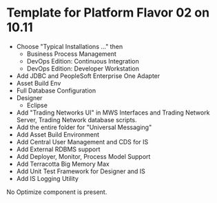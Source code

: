 # Template for Platform Flavor 02 on 10.11
* Choose "Typical Installations ..." then 
  + Business Process Management
  + DevOps Edition: Continuous Integration
  + DevOps Edition: Developer Workstation
* Add JDBC and PeopleSoft Enterprise One Adapter
* Asset Build Env
* Full Database Configuration
* Designer
  + Eclipse
* Add "Trading Networks UI" in MWS Interfaces and Trading Network Server, Trading Network database scripts.
* Add the entire folder for "Universal Messaging"
* Add Asset Build Environment
* Add Central User Management and CDS for IS
* Add External RDBMS support
* Add Deployer, Monitor, Process Model Support
* Add Terracotta Big Memory Max
* Add Unit Test Framework for Designer and IS
* Add IS Logging Utility

No Optimize component is present.
